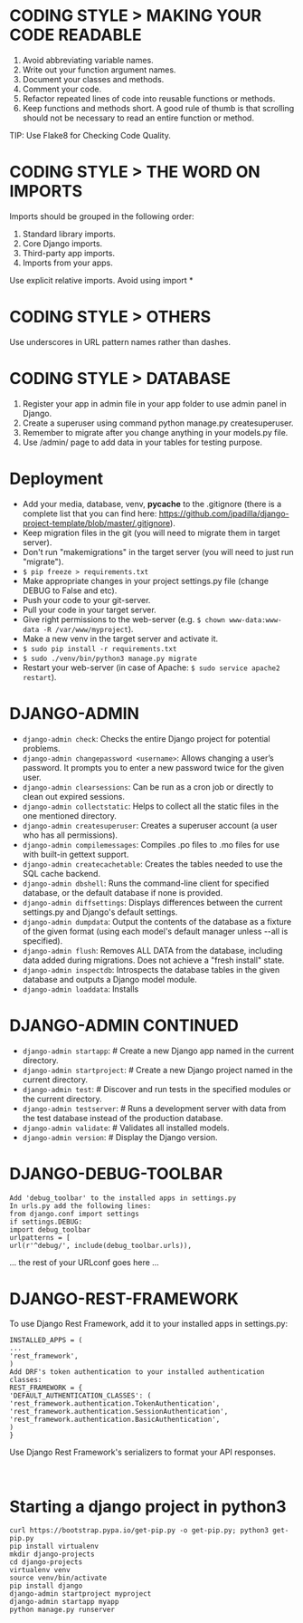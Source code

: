 # CODING STYLE > MAKING YOUR CODE READABLE

1. Avoid abbreviating variable names.
2. Write out your function argument names.
3. Document your classes and methods.
4. Comment your code.
5. Refactor repeated lines of code into reusable functions or methods.
6. Keep functions and methods short. A good rule of thumb is that scrolling should not be necessary to read an entire function or method.

TIP: Use Flake8 for Checking Code Quality.


# CODING STYLE > THE WORD ON IMPORTS

Imports should be grouped in the following order:

1. Standard library imports.
2. Core Django imports.
3. Third-party app imports.
4. Imports from your apps.

Use explicit relative imports.
Avoid using import *


# CODING STYLE > OTHERS

Use underscores in URL pattern names rather than dashes.


# CODING STYLE > DATABASE

1. Register your app in admin file in your app folder to use admin panel in Django.
2. Create a superuser using command python manage.py createsuperuser.
3. Remember to migrate after you change anything in your models.py file.
4. Use /admin/ page to add data in your tables for testing purpose.


# Deployment

- Add your media, database, venv, __pycache__ to the .gitignore (there is a complete list that you can find here: https://github.com/jpadilla/django-project-template/blob/master/.gitignore).
- Keep migration files in the git (you will need to migrate them in target server).
- Don't run "makemigrations" in the target server (you will need to just run "migrate").
- `$ pip freeze > requirements.txt`
- Make appropriate changes in your project settings.py file (change DEBUG to False and etc).
- Push your code to your git-server.
- Pull your code in your target server.
- Give right permissions to the web-server (e.g. `$ chown www-data:www-data -R /var/www/myproject`).
- Make a new venv in the target server and activate it.
- `$ sudo pip install -r requirements.txt`
- `$ sudo ./venv/bin/python3 manage.py migrate`
- Restart your web-server (in case of Apache: `$ sudo service apache2 restart`).


# DJANGO-ADMIN

- `django-admin check`: Checks the entire Django project for potential problems.
- `django-admin changepassword <username>`: Allows changing a user’s password. It prompts you to enter a new password twice for the given user.
- `django-admin clearsessions`: Can be run as a cron job or directly to clean out expired sessions.
- `django-admin collectstatic`: Helps to collect all the static files in the one mentioned directory.
- `django-admin createsuperuser`: Creates a superuser account (a user who has all permissions).
- `django-admin compilemessages`: Compiles .po files to .mo files for use with built-in gettext support.
- `django-admin createcachetable`: Creates the tables needed to use the SQL cache backend.
- `django-admin dbshell`: Runs the command-line client for specified database, or the default database if none is provided.
- `django-admin diffsettings`: Displays differences between the current settings.py and Django's default settings.
- `django-admin dumpdata`: Output the contents of the database as a fixture of the given format (using each model's default manager unless --all is specified).
- `django-admin flush`: Removes ALL DATA from the database, including data added during migrations. Does not achieve a "fresh install" state.
- `django-admin inspectdb`: Introspects the database tables in the given database and outputs a Django model module.
- `django-admin loaddata`: Installs


# DJANGO-ADMIN CONTINUED
- `django-admin startapp`: <appname> # Create a new Django app named <appname> in the current directory.
- `django-admin startproject`: <projectname> # Create a new Django project named <projectname> in the current directory.
- `django-admin test`: # Discover and run tests in the specified modules or the current directory.
- `django-admin testserver`: # Runs a development server with data from the test database instead of the production database.
- `django-admin validate`: # Validates all installed models.
- `django-admin version`: # Display the Django version.

# DJANGO-DEBUG-TOOLBAR
    Add 'debug_toolbar' to the installed apps in settings.py
    In urls.py add the following lines:
    from django.conf import settings
    if settings.DEBUG:
    import debug_toolbar
    urlpatterns = [
    url(r'^debug/', include(debug_toolbar.urls)),

... the rest of your URLconf goes here ...

# DJANGO-REST-FRAMEWORK
To use Django Rest Framework, add it to your installed apps in settings.py:

    INSTALLED_APPS = (
    ...
    'rest_framework',
    )
    Add DRF's token authentication to your installed authentication classes:
    REST_FRAMEWORK = {
    'DEFAULT_AUTHENTICATION_CLASSES': (
    'rest_framework.authentication.TokenAuthentication',
    'rest_framework.authentication.SessionAuthentication',
    'rest_framework.authentication.BasicAuthentication',
    )
    }

Use Django Rest Framework's serializers to format your API responses.

<br>

# Starting a django project in python3

    curl https://bootstrap.pypa.io/get-pip.py -o get-pip.py; python3 get-pip.py						
    pip install virtualenv
    mkdir django-projects
    cd django-projects  
    virtualenv venv 								
    source venv/bin/activate	
    pip install django							
    django-admin startproject myproject
    django-admin startapp myapp
    python manage.py runserver
